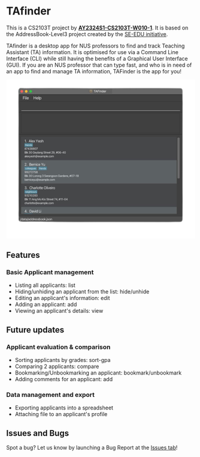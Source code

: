 
# TAfinder
This is a CS2103T project by [**AY2324S1-CS2103T-W010-1**](https://github.com/AY2324S1-CS2103T-W10-1/tp). It is based on the AddressBook-Level3 project created by the [SE-EDU initiative](https://se-education.org/).

TAfinder is a desktop app for NUS professors to find and track Teaching Assistant (TA) information. It is optimised for use via a Command Line Interface (CLI) while still having the benefits of a Graphical User Interface (GUI). If you are an NUS professor that can type fast, and who is in need of an app to find and manage TA information, TAFinder is the app for you!

![Ui](docs/images/Ui.png)

## Features
### Basic Applicant management
- Listing all applicants: list
- Hiding/unhiding an applicant from the list: hide/unhide
- Editing an applicant's information: edit
- Adding an applicant: add
- Viewing an applicant's details: view

## Future updates
### Applicant evaluation & comparison
- Sorting applicants by grades: sort-gpa
- Comparing 2 applicants: compare
- Bookmarking/Unbookmarking an applicant: bookmark/unbookmark
- Adding comments for an applicant: add
### Data management and export
- Exporting applicants into a spreadsheet
- Attaching file to an applicant's profile

## Issues and Bugs
Spot a bug? Let us know by launching a Bug Report at the [Issues tab](https://github.com/AY2324S1-CS2103T-W10-1/tp/issues)!
